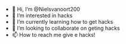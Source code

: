 - 👋 Hi, I’m @Nielsvanoort200
- 👀 I’m interested in hacks
- 🌱 I’m currently learning how to get hacks
- 💞️ I’m looking to collaborate on geting hacks
- 📫 How to reach me give e hacks!

<!---
Nielsvanoort200/Nielsvanoort200 is a ✨ special ✨ repository because its `README.md` (this file) appears on your GitHub profile.
You can click the Preview link to take a look at your changes.
--->
